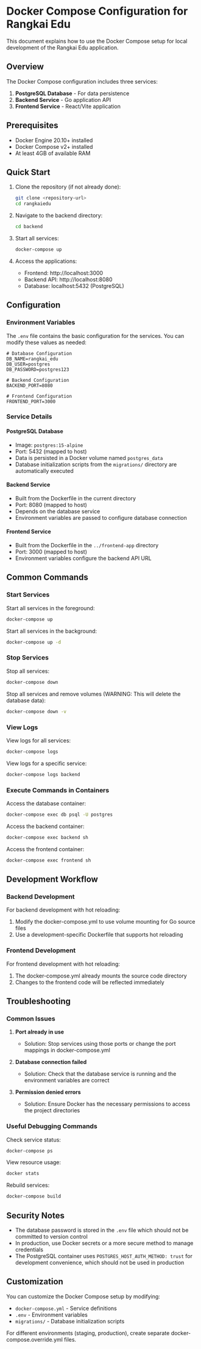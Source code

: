 # Docker Compose Configuration for Rangkai Edu

This document explains how to use the Docker Compose setup for local development of the Rangkai Edu application.

## Overview

The Docker Compose configuration includes three services:
1. **PostgreSQL Database** - For data persistence
2. **Backend Service** - Go application API
3. **Frontend Service** - React/Vite application

## Prerequisites

- Docker Engine 20.10+ installed
- Docker Compose v2+ installed
- At least 4GB of available RAM

## Quick Start

1. Clone the repository (if not already done):
   ```bash
   git clone <repository-url>
   cd rangkaiedu
   ```

2. Navigate to the backend directory:
   ```bash
   cd backend
   ```

3. Start all services:
   ```bash
   docker-compose up
   ```

4. Access the applications:
   - Frontend: http://localhost:3000
   - Backend API: http://localhost:8080
   - Database: localhost:5432 (PostgreSQL)

## Configuration

### Environment Variables

The `.env` file contains the basic configuration for the services. You can modify these values as needed:

```env
# Database Configuration
DB_NAME=rangkai_edu
DB_USER=postgres
DB_PASSWORD=postgres123

# Backend Configuration
BACKEND_PORT=8080

# Frontend Configuration
FRONTEND_PORT=3000
```

### Service Details

#### PostgreSQL Database
- Image: `postgres:15-alpine`
- Port: 5432 (mapped to host)
- Data is persisted in a Docker volume named `postgres_data`
- Database initialization scripts from the `migrations/` directory are automatically executed

#### Backend Service
- Built from the Dockerfile in the current directory
- Port: 8080 (mapped to host)
- Depends on the database service
- Environment variables are passed to configure database connection

#### Frontend Service
- Built from the Dockerfile in the `../frontend-app` directory
- Port: 3000 (mapped to host)
- Environment variables configure the backend API URL

## Common Commands

### Start Services

Start all services in the foreground:
```bash
docker-compose up
```

Start all services in the background:
```bash
docker-compose up -d
```

### Stop Services

Stop all services:
```bash
docker-compose down
```

Stop all services and remove volumes (WARNING: This will delete the database data):
```bash
docker-compose down -v
```

### View Logs

View logs for all services:
```bash
docker-compose logs
```

View logs for a specific service:
```bash
docker-compose logs backend
```

### Execute Commands in Containers

Access the database container:
```bash
docker-compose exec db psql -U postgres
```

Access the backend container:
```bash
docker-compose exec backend sh
```

Access the frontend container:
```bash
docker-compose exec frontend sh
```

## Development Workflow

### Backend Development

For backend development with hot reloading:
1. Modify the docker-compose.yml to use volume mounting for Go source files
2. Use a development-specific Dockerfile that supports hot reloading

### Frontend Development

For frontend development with hot reloading:
1. The docker-compose.yml already mounts the source code directory
2. Changes to the frontend code will be reflected immediately

## Troubleshooting

### Common Issues

1. **Port already in use**
   - Solution: Stop services using those ports or change the port mappings in docker-compose.yml

2. **Database connection failed**
   - Solution: Check that the database service is running and the environment variables are correct

3. **Permission denied errors**
   - Solution: Ensure Docker has the necessary permissions to access the project directories

### Useful Debugging Commands

Check service status:
```bash
docker-compose ps
```

View resource usage:
```bash
docker stats
```

Rebuild services:
```bash
docker-compose build
```

## Security Notes

- The database password is stored in the `.env` file which should not be committed to version control
- In production, use Docker secrets or a more secure method to manage credentials
- The PostgreSQL container uses `POSTGRES_HOST_AUTH_METHOD: trust` for development convenience, which should not be used in production

## Customization

You can customize the Docker Compose setup by modifying:
- `docker-compose.yml` - Service definitions
- `.env` - Environment variables
- `migrations/` - Database initialization scripts

For different environments (staging, production), create separate docker-compose.override.yml files.